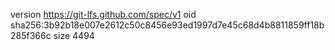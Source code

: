 version https://git-lfs.github.com/spec/v1
oid sha256:3b92b18e007e2612c50c8456e93ed1997d7e45c68d4b8811859ff18b285f366c
size 4494
